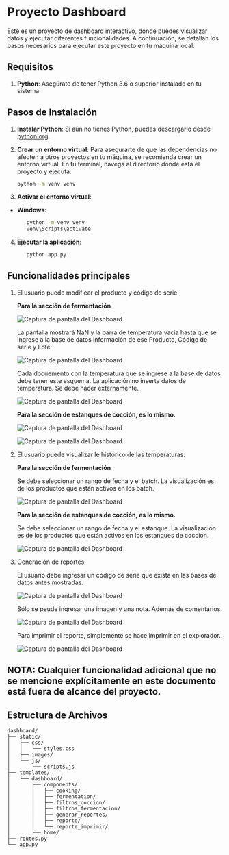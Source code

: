 # Proyecto Dashboard

Este es un proyecto de dashboard interactivo, donde puedes visualizar datos y ejecutar diferentes funcionalidades. A continuación, se detallan los pasos necesarios para ejecutar este proyecto en tu máquina local.

## Requisitos

1. **Python**: Asegúrate de tener Python 3.6 o superior instalado en tu sistema.

## Pasos de Instalación

1. **Instalar Python**:
   Si aún no tienes Python, puedes descargarlo desde [python.org](https://www.python.org/downloads/).

2. **Crear un entorno virtual**:
   Para asegurarte de que las dependencias no afecten a otros proyectos en tu máquina, se recomienda crear un entorno virtual. En tu terminal, navega al directorio donde está el proyecto y ejecuta:
   ```bash
   python -m venv venv

3. **Activar el entorno virtual**:
- **Windows**:
  ```bash
     python -m venv venv
     venv\Scripts\activate

4. **Ejecutar la aplicación**:
   ```bash
      python app.py

## Funcionalidades principales
   1. El usuario puede modificar el producto y código de serie

      **Para la sección de fermentación**

      ![Captura de pantalla del Dashboard](images_readme/fermentacion_input.PNG)

      La pantalla mostrará NaN y la barra de temperatura vacia hasta que se ingrese a la base de datos información de ese Producto, Código de serie y Lote

      ![Captura de pantalla del Dashboard](images_readme/fermentacion_input_2.PNG)

      Cada docuemento con la temperatura que se ingrese a la base de datos debe tener este esquema. La aplicación no inserta datos de temperatura. Se debe hacer externamente.

      ![Captura de pantalla del Dashboard](images_readme/base_datos_fermentacion.PNG)


      **Para la sección de estanques de cocción, es lo mismo.**
      
      ![Captura de pantalla del Dashboard](images_readme/coccion_input.PNG)

      ![Captura de pantalla del Dashboard](images_readme/base_datos_coccion.PNG)
      


   2. El usuario puede visualizar le histórico de las temperaturas.

      **Para la sección de fermentación**

      Se debe seleccionar un rango de fecha y el batch. La visualización es de los productos que están activos en los batch.

      ![Captura de pantalla del Dashboard](images_readme/filtro_fermentacion.PNG)


      **Para la sección de estanques de cocción, es lo mismo.**
      
      Se debe seleccionar un rango de fecha y el estanque. La visualización es de los productos que están activos en los estanques de coccion.
      
      ![Captura de pantalla del Dashboard](images_readme/coccion_input.PNG)


3. Generación de reportes.

   El usuario debe ingresar un código de serie que exista en las bases de datos antes mostradas.
   
      ![Captura de pantalla del Dashboard](images_readme/generacion_reportes_1.PNG)

   Sólo se peude ingresar una imagen y una nota. Además de comentarios.

      ![Captura de pantalla del Dashboard](images_readme/imprimir_reporte_0.PNG)

   Para imprimir el reporte, simplemente se hace imprimir en el explorador.

      ![Captura de pantalla del Dashboard](images_readme/imprimir_reporte.PNG)

## NOTA: Cualquier funcionalidad adicional que no se mencione explícitamente en este documento está fuera de alcance del proyecto.


## Estructura de Archivos

```plaintext
dashboard/
├── static/
│   ├── css/
│   │   └── styles.css
│   ├── images/
│   └── js/
│       └── scripts.js
├── templates/
│   └── dashboard/
│       ├── components/
│       │   ├── cooking/
│       │   ├── fermentation/
│       │   ├── filtros_coccion/
│       │   ├── filtros_fermentacion/
│       │   ├── generar_reportes/
│       │   ├── reporte/
│       │   └── reporte_imprimir/
│       └── home/
├── routes.py
└── app.py




